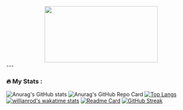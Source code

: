 
<div align="center">
  <img src="https://media.giphy.com/media/Ah3zHH7hvsSB2/giphy.gif" width="300" height="150"/>
</div>
---

### :fire: My Stats :
![Anurag's GitHub stats](https://github-readme-stats.vercel.app/api?username=ShumAhd&theme=gruvbox&show_icons=true)
![Anurag's GitHub Repo Card](https://github-readme-stats.vercel.app/api?username=ShumAhd&theme=dark&show_icons=true)
[![Top Langs](https://github-readme-stats.vercel.app/api/top-langs/?username=ShumAhd&layout=compact)](https://github.com/anuraghazra/github-readme-stats)
[![willianrod's wakatime stats](https://github-readme-stats.vercel.app/api/wakatime?username=ShumAhd)](https://github.com/anuraghazra/github-readme-stats)
[![Readme Card](https://github-readme-stats.vercel.app/api/pin/?username=ShumAhd&repo=github-readme-stats)](https://github.com/anuraghazra/github-readme-stats)
[![GitHub Streak](http://github-readme-streak-stats.herokuapp.com?user=ShumAhd&theme=dark&hide_border=true&locale=ru&date_format=j%20M%5B%20Y%5D)](https://git.io/streak-stats)
